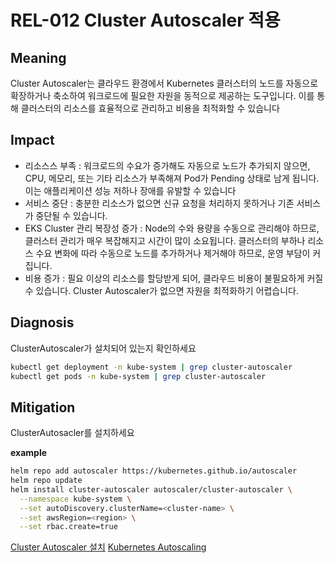 # REL-012 Cluster Autoscaler 적용

## Meaning
Cluster Autoscaler는 클라우드 환경에서 Kubernetes 클러스터의 노드를 자동으로 확장하거나 축소하여 워크로드에 필요한 자원을 동적으로 제공하는 도구입니다. 이를 통해 클러스터의 리소스를 효율적으로 관리하고 비용을 최적화할 수 있습니다

## Impact
- 리소스스 부족 :  워크로드의 수요가 증가해도 자동으로 노드가 추가되지 않으면, CPU, 메모리, 또는 기타 리소스가 부족해져 Pod가 Pending 상태로 남게 됩니다. 이는 애플리케이션 성능 저하나 장애를 유발할 수 있습니다
- 서비스 중단 :  충분한 리소스가 없으면 신규 요청을 처리하지 못하거나 기존 서비스가 중단될 수 있습니다.
- EKS Cluster 관리 복장성 증가 : Node의 수와 용량을 수동으로 관리해야 하므로, 클러스터 관리가 매우 복잡해지고 시간이 많이 소요됩니다. 클러스터의 부하나 리소스 수요 변화에 따라 수동으로 노드를 추가하거나 제거해야 하므로, 운영 부담이 커집니다.
- 비용 증가 : 필요 이상의 리소스를 할당받게 되어, 클라우드 비용이 불필요하게 커질 수 있습니다. Cluster Autoscaler가 없으면 자원을 최적화하기 어렵습니다.

## Diagnosis
ClusterAutoscaler가 설치되어 있는지 확인하세요

```bash
kubectl get deployment -n kube-system | grep cluster-autoscaler
kubectl get pods -n kube-system | grep cluster-autoscaler
```

## Mitigation
ClusterAutosacler를 설치하세요

**example**
```bash
helm repo add autoscaler https://kubernetes.github.io/autoscaler
helm repo update
helm install cluster-autoscaler autoscaler/cluster-autoscaler \
  --namespace kube-system \
  --set autoDiscovery.clusterName=<cluster-name> \
  --set awsRegion=<region> \
  --set rbac.create=true
```

[Cluster Autoscaler 설치](https://github.com/kubernetes/autoscaler/blob/master/cluster-autoscaler/cloudprovider/aws/README.md)
[Kubernetes Autoscaling](https://docs.aws.amazon.com/ko_kr/eks/latest/userguide/autoscaling.html)


